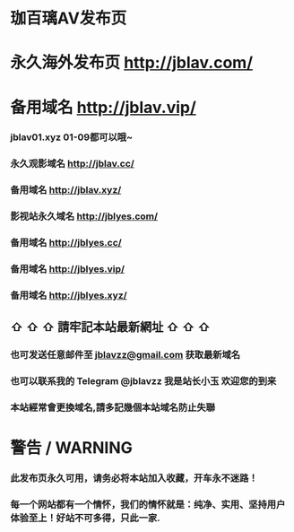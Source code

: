 # 珈百璃AV发布页

# 永久海外发布页 http://jblav.com/
# 备用域名 http://jblav.vip/


### jblav01.xyz 01-09都可以哦~  


### 永久观影域名 http://jblav.cc/
### 备用域名 http://jblav.xyz/

### 影视站永久域名 http://jblyes.com/
### 备用域名 http://jblyes.cc/
### 备用域名 http://jblyes.vip/
### 备用域名 http://jblyes.xyz/

## ⇧ ⇧ ⇧ 請牢記本站最新網址 ⇧ ⇧ ⇧

### 也可发送任意邮件至 jblavzz@gmail.com 获取最新域名 
### 也可以联系我的 Telegram @jblavzz 我是站长小玉 欢迎您的到来
### 本站經常會更換域名,請多記幾個本站域名防止失聯

# 警告 / WARNING

### 此发布页永久可用，请务必将本站加入收藏，开车永不迷路！
### 每一个网站都有一个情怀，我们的情怀就是：纯净、实用、坚持用户体验至上！好站不可多得，只此一家.
